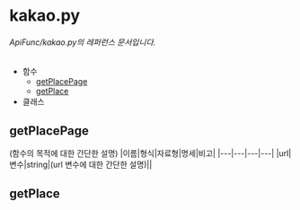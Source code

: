 # kakao.py
###### ApiFunc/kakao.py의 레퍼런스 문서입니다.
- 함수
    + [getPlacePage](#getplacepage)
    + [getPlace](#getplace)
- 클래스
## getPlacePage
(함수의 목적에 대한 간단한 설명)
|이름|형식|자료형|명세|비고|
|---|---|---|---|
|url|변수|string|(url 변수에 대한 간단한 설명)||

## getPlace
